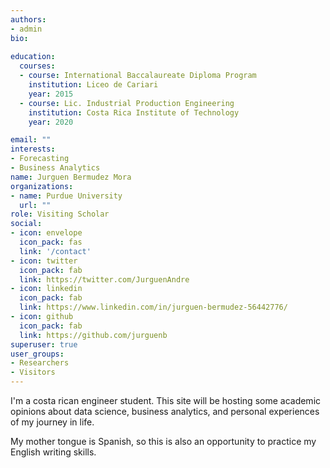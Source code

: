 ```yaml
---
authors:
- admin
bio: 
  
education:
  courses:
  - course: International Baccalaureate Diploma Program
    institution: Liceo de Cariari 
    year: 2015
  - course: Lic. Industrial Production Engineering 
    institution: Costa Rica Institute of Technology 
    year: 2020 

email: ""
interests:
- Forecasting 
- Business Analytics 
name: Jurguen Bermudez Mora 
organizations:
- name: Purdue University 
  url: ""
role: Visiting Scholar 
social:
- icon: envelope
  icon_pack: fas
  link: '/contact'
- icon: twitter
  icon_pack: fab
  link: https://twitter.com/JurguenAndre
- icon: linkedin
  icon_pack: fab
  link: https://www.linkedin.com/in/jurguen-bermudez-56442776/
- icon: github
  icon_pack: fab
  link: https://github.com/jurguenb
superuser: true
user_groups:
- Researchers
- Visitors
---
```


I'm a costa rican engineer student. This site will be hosting some academic opinions about data science, business analytics, and personal experiences of my journey in life. 

My mother tongue is Spanish, so this is also an opportunity to practice my English writing skills. 
